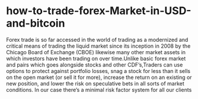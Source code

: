 # how-to-trade-forex-Market-in-USD-and-bitcoin
Forex trade is so far accessed in the world of trading as a modernized and critical means of trading the liquid market since its inception in 2008 by the Chicago Board of Exchange (CBOE) likewise many other market assets in which investors have been trading on over time.Unlike basic forex market and pairs which goes alongside stocks and other CDF’s,Traders can use options to protect against portfolio losses, snag a stock for less than it sells on the open market (or sell it for more), increase the return on an existing or new position, and lower the risk on speculative bets in all sorts of market conditions. In our case there’s a minimal risk factor system for all our clients
